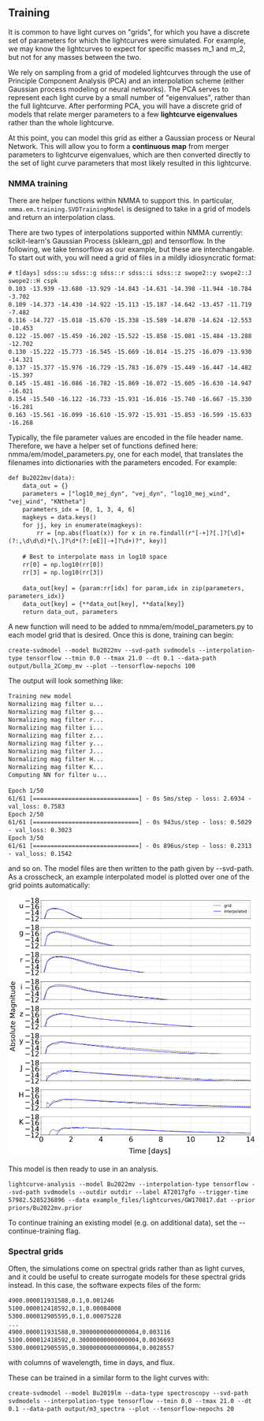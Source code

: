 
## Training

It is common to have light curves on "grids", for which you have a discrete set of parameters for which the lightcurves were simulated. For example, we may know the lightcurves to expect for specific masses m_1 and m_2, but not for any masses between the two.

We rely on sampling from a grid of modeled lightcurves through the use of Principle Component Analysis (PCA) and an interpolation scheme (either Gaussian process modeling or neural networks). The PCA serves to represent each light curve by a small number of "eigenvalues", rather than the full lightcurve. After performing PCA, you will have a discrete grid of models that relate merger parameters to a few **lightcurve eigenvalues** rather than the whole lightcurve.

At this point, you can model this grid as either a Gaussian process or Neural Network. This will allow you to form a **continuous map** from merger parameters to lightcurve eigenvalues, which are then converted directly to the set of light curve parameters that most likely resulted in this lightcurve.


### NMMA training

There are helper functions within NMMA to support this. In particular, `nmma.em.training.SVDTrainingModel` is designed to take in a grid of models and return an interpolation class.

There are two types of interpolations supported within NMMA currently: scikit-learn's Gaussian Process (sklearn_gp) and tensorflow. In the following, we take tensorflow as our example, but these are interchangable. To start out with, you will need a grid of files in a mildly idiosyncratic format:

	# t[days] sdss::u sdss::g sdss::r sdss::i sdss::z swope2::y swope2::J swope2::H cspk
	0.103 -13.939 -13.680 -13.929 -14.843 -14.631 -14.398 -11.944 -10.784 -3.702
	0.109 -14.373 -14.430 -14.922 -15.113 -15.187 -14.642 -13.457 -11.719 -7.482
	0.116 -14.727 -15.018 -15.670 -15.338 -15.589 -14.870 -14.624 -12.553 -10.453
	0.122 -15.007 -15.459 -16.202 -15.522 -15.858 -15.081 -15.484 -13.288 -12.702
	0.130 -15.222 -15.773 -16.545 -15.669 -16.014 -15.275 -16.079 -13.930 -14.321
	0.137 -15.377 -15.976 -16.729 -15.783 -16.079 -15.449 -16.447 -14.482 -15.397
	0.145 -15.481 -16.086 -16.782 -15.869 -16.072 -15.605 -16.630 -14.947 -16.021
	0.154 -15.540 -16.122 -16.733 -15.931 -16.016 -15.740 -16.667 -15.330 -16.281
	0.163 -15.561 -16.099 -16.610 -15.972 -15.931 -15.853 -16.599 -15.633 -16.268

Typically, the file parameter values are encoded in the file header name. Therefore, we have a helper set of functions defined here: nmma/em/model_parameters.py, one for each model, that translates the filenames into dictionaries with the parameters encoded. For example:

	def Bu2022mv(data):
	    data_out = {}
	    parameters = ["log10_mej_dyn", "vej_dyn", "log10_mej_wind", "vej_wind", "KNtheta"]
	    parameters_idx = [0, 1, 3, 4, 6]
	    magkeys = data.keys()
	    for jj, key in enumerate(magkeys):
	        rr = [np.abs(float(x)) for x in re.findall(r"[-+]?[.]?[\d]+(?:,\d\d\d)*[\.]?\d*(?:[eE][-+]?\d+)?", key)]

		# Best to interpolate mass in log10 space
		rr[0] = np.log10(rr[0])
		rr[3] = np.log10(rr[3])

		data_out[key] = {param:rr[idx] for param,idx in zip(parameters, parameters_idx)}
		data_out[key] = {**data_out[key], **data[key]}
	    return data_out, parameters

A new function will need to be added to nmma/em/model_parameters.py to each model grid that is desired. Once this is done, training can begin:

	create-svdmodel --model Bu2022mv --svd-path svdmodels --interpolation-type tensorflow --tmin 0.0 --tmax 21.0 --dt 0.1 --data-path output/bulla_2Comp_mv --plot --tensorflow-nepochs 100

The output will look something like:

	Training new model
	Normalizing mag filter u...
	Normalizing mag filter g...
	Normalizing mag filter r...
	Normalizing mag filter i...
	Normalizing mag filter z...
	Normalizing mag filter y...
	Normalizing mag filter J...
	Normalizing mag filter H...
	Normalizing mag filter K...
	Computing NN for filter u...

	Epoch 1/50
	61/61 [==============================] - 0s 5ms/step - loss: 2.6934 - val_loss: 0.7583
	Epoch 2/50
	61/61 [==============================] - 0s 943us/step - loss: 0.5029 - val_loss: 0.3023
	Epoch 3/50
	61/61 [==============================] - 0s 896us/step - loss: 0.2313 - val_loss: 0.1542

and so on. The model files are then written to the path given by --svd-path. As a crosscheck, an example interpolated model is plotted over one of the grid points automatically:

![Training light curve](images/training_lightcurves.png)


This model is then ready to use in an analysis.

	lightcurve-analysis --model Bu2022mv --interpolation-type tensorflow --svd-path svdmodels --outdir outdir --label AT2017gfo --trigger-time 57982.5285236896 --data example_files/lightcurves/GW170817.dat --prior priors/Bu2022mv.prior

To continue training an existing model (e.g. on additional data), set the --continue-training flag.

### Spectral grids

Often, the simulations come on spectral grids rather than as light curves, and it could be useful to create surrogate models for these spectral grids instead. In this case, the software expects files of the form:

    4900.000011931588,0.1,0.001246
    5100.000012418592,0.1,0.00084008
    5300.000012905595,0.1,0.00075228
    ...
    4900.000011931588,0.30000000000000004,0.003116
    5100.000012418592,0.30000000000000004,0.0036693
    5300.000012905595,0.30000000000000004,0.0028557

with columns of wavelength, time in days, and flux.

These can be trained in a similar form to the light curves with:

    create-svdmodel --model Bu2019lm --data-type spectroscopy --svd-path svdmodels --interpolation-type tensorflow --tmin 0.0 --tmax 21.0 --dt 0.1 --data-path output/m3_spectra --plot --tensorflow-nepochs 20
